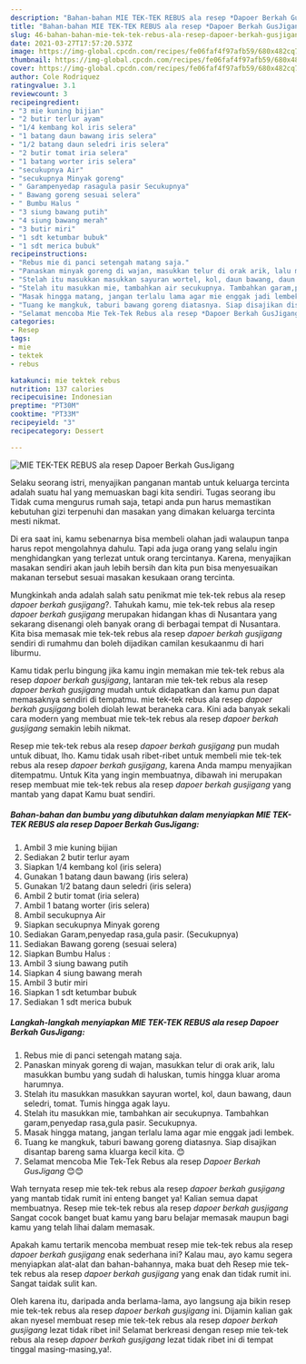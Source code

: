 ```yaml
---
description: "Bahan-bahan MIE TEK-TEK REBUS ala resep *Dapoer Berkah GusJigang* yang nikmat dan Mudah Dibuat"
title: "Bahan-bahan MIE TEK-TEK REBUS ala resep *Dapoer Berkah GusJigang* yang nikmat dan Mudah Dibuat"
slug: 46-bahan-bahan-mie-tek-tek-rebus-ala-resep-dapoer-berkah-gusjigang-yang-nikmat-dan-mudah-dibuat
date: 2021-03-27T17:57:20.537Z
image: https://img-global.cpcdn.com/recipes/fe06faf4f97afb59/680x482cq70/mie-tek-tek-rebus-ala-resep-dapoer-berkah-gusjigang-foto-resep-utama.jpg
thumbnail: https://img-global.cpcdn.com/recipes/fe06faf4f97afb59/680x482cq70/mie-tek-tek-rebus-ala-resep-dapoer-berkah-gusjigang-foto-resep-utama.jpg
cover: https://img-global.cpcdn.com/recipes/fe06faf4f97afb59/680x482cq70/mie-tek-tek-rebus-ala-resep-dapoer-berkah-gusjigang-foto-resep-utama.jpg
author: Cole Rodriquez
ratingvalue: 3.1
reviewcount: 3
recipeingredient:
- "3 mie kuning bijian"
- "2 butir terlur ayam"
- "1/4 kembang kol iris selera"
- "1 batang daun bawang iris selera"
- "1/2 batang daun seledri iris selera"
- "2 butir tomat iria selera"
- "1 batang worter iris selera"
- "secukupnya Air"
- "secukupnya Minyak goreng"
- " Garampenyedap rasagula pasir Secukupnya"
- " Bawang goreng sesuai selera"
- " Bumbu Halus "
- "3 siung bawang putih"
- "4 siung bawang merah"
- "3 butir miri"
- "1 sdt ketumbar bubuk"
- "1 sdt merica bubuk"
recipeinstructions:
- "Rebus mie di panci setengah matang saja."
- "Panaskan minyak goreng di wajan, masukkan telur di orak arik, lalu masukkan bumbu yang sudah di haluskan, tumis hingga kluar aroma harumnya."
- "Stelah itu masukkan masukkan sayuran wortel, kol, daun bawang, daun seledri, tomat. Tumis hingga agak layu."
- "Stelah itu masukkan mie, tambahkan air secukupnya. Tambahkan garam,penyedap rasa,gula pasir. Secukupnya."
- "Masak hingga matang, jangan terlalu lama agar mie enggak jadi lembek."
- "Tuang ke mangkuk, taburi bawang goreng diatasnya. Siap disajikan disantap bareng sama kluarga kecil kita. 😊"
- "Selamat mencoba Mie Tek-Tek Rebus ala resep *Dapoer Berkah GusJigang* 😊😊"
categories:
- Resep
tags:
- mie
- tektek
- rebus

katakunci: mie tektek rebus 
nutrition: 137 calories
recipecuisine: Indonesian
preptime: "PT30M"
cooktime: "PT33M"
recipeyield: "3"
recipecategory: Dessert

---
```



![MIE TEK-TEK REBUS ala resep *Dapoer Berkah GusJigang*](https://img-global.cpcdn.com/recipes/fe06faf4f97afb59/680x482cq70/mie-tek-tek-rebus-ala-resep-dapoer-berkah-gusjigang-foto-resep-utama.jpg)

Selaku seorang istri, menyajikan panganan mantab untuk keluarga tercinta adalah suatu hal yang memuaskan bagi kita sendiri. Tugas seorang ibu Tidak cuma mengurus rumah saja, tetapi anda pun harus memastikan kebutuhan gizi terpenuhi dan masakan yang dimakan keluarga tercinta mesti nikmat.

Di era  saat ini, kamu sebenarnya bisa membeli olahan jadi walaupun tanpa harus repot mengolahnya dahulu. Tapi ada juga orang yang selalu ingin menghidangkan yang terlezat untuk orang tercintanya. Karena, menyajikan masakan sendiri akan jauh lebih bersih dan kita pun bisa menyesuaikan makanan tersebut sesuai masakan kesukaan orang tercinta. 



Mungkinkah anda adalah salah satu penikmat mie tek-tek rebus ala resep *dapoer berkah gusjigang*?. Tahukah kamu, mie tek-tek rebus ala resep *dapoer berkah gusjigang* merupakan hidangan khas di Nusantara yang sekarang disenangi oleh banyak orang di berbagai tempat di Nusantara. Kita bisa memasak mie tek-tek rebus ala resep *dapoer berkah gusjigang* sendiri di rumahmu dan boleh dijadikan camilan kesukaanmu di hari liburmu.

Kamu tidak perlu bingung jika kamu ingin memakan mie tek-tek rebus ala resep *dapoer berkah gusjigang*, lantaran mie tek-tek rebus ala resep *dapoer berkah gusjigang* mudah untuk didapatkan dan kamu pun dapat memasaknya sendiri di tempatmu. mie tek-tek rebus ala resep *dapoer berkah gusjigang* boleh diolah lewat beraneka cara. Kini ada banyak sekali cara modern yang membuat mie tek-tek rebus ala resep *dapoer berkah gusjigang* semakin lebih nikmat.

Resep mie tek-tek rebus ala resep *dapoer berkah gusjigang* pun mudah untuk dibuat, lho. Kamu tidak usah ribet-ribet untuk membeli mie tek-tek rebus ala resep *dapoer berkah gusjigang*, karena Anda mampu menyajikan ditempatmu. Untuk Kita yang ingin membuatnya, dibawah ini merupakan resep membuat mie tek-tek rebus ala resep *dapoer berkah gusjigang* yang mantab yang dapat Kamu buat sendiri.

<!--inarticleads1-->

##### Bahan-bahan dan bumbu yang dibutuhkan dalam menyiapkan MIE TEK-TEK REBUS ala resep *Dapoer Berkah GusJigang*:

1. Ambil 3 mie kuning bijian
1. Sediakan 2 butir terlur ayam
1. Siapkan 1/4 kembang kol (iris selera)
1. Gunakan 1 batang daun bawang (iris selera)
1. Gunakan 1/2 batang daun seledri (iris selera)
1. Ambil 2 butir tomat (iria selera)
1. Ambil 1 batang worter (iris selera)
1. Ambil secukupnya Air
1. Siapkan secukupnya Minyak goreng
1. Sediakan  Garam,penyedap rasa,gula pasir. (Secukupnya)
1. Sediakan  Bawang goreng (sesuai selera)
1. Siapkan  Bumbu Halus :
1. Ambil 3 siung bawang putih
1. Siapkan 4 siung bawang merah
1. Ambil 3 butir miri
1. Siapkan 1 sdt ketumbar bubuk
1. Sediakan 1 sdt merica bubuk




<!--inarticleads2-->

##### Langkah-langkah menyiapkan MIE TEK-TEK REBUS ala resep *Dapoer Berkah GusJigang*:

1. Rebus mie di panci setengah matang saja.
1. Panaskan minyak goreng di wajan, masukkan telur di orak arik, lalu masukkan bumbu yang sudah di haluskan, tumis hingga kluar aroma harumnya.
1. Stelah itu masukkan masukkan sayuran wortel, kol, daun bawang, daun seledri, tomat. Tumis hingga agak layu.
1. Stelah itu masukkan mie, tambahkan air secukupnya. Tambahkan garam,penyedap rasa,gula pasir. Secukupnya.
1. Masak hingga matang, jangan terlalu lama agar mie enggak jadi lembek.
1. Tuang ke mangkuk, taburi bawang goreng diatasnya. Siap disajikan disantap bareng sama kluarga kecil kita. 😊
1. Selamat mencoba Mie Tek-Tek Rebus ala resep *Dapoer Berkah GusJigang* 😊😊




Wah ternyata resep mie tek-tek rebus ala resep *dapoer berkah gusjigang* yang mantab tidak rumit ini enteng banget ya! Kalian semua dapat membuatnya. Resep mie tek-tek rebus ala resep *dapoer berkah gusjigang* Sangat cocok banget buat kamu yang baru belajar memasak maupun bagi kamu yang telah lihai dalam memasak.

Apakah kamu tertarik mencoba membuat resep mie tek-tek rebus ala resep *dapoer berkah gusjigang* enak sederhana ini? Kalau mau, ayo kamu segera menyiapkan alat-alat dan bahan-bahannya, maka buat deh Resep mie tek-tek rebus ala resep *dapoer berkah gusjigang* yang enak dan tidak rumit ini. Sangat taidak sulit kan. 

Oleh karena itu, daripada anda berlama-lama, ayo langsung aja bikin resep mie tek-tek rebus ala resep *dapoer berkah gusjigang* ini. Dijamin kalian gak akan nyesel membuat resep mie tek-tek rebus ala resep *dapoer berkah gusjigang* lezat tidak ribet ini! Selamat berkreasi dengan resep mie tek-tek rebus ala resep *dapoer berkah gusjigang* lezat tidak ribet ini di tempat tinggal masing-masing,ya!.

